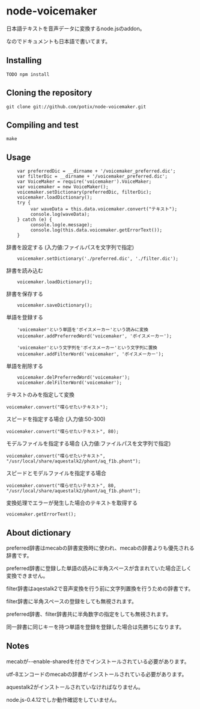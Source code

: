 # node-voicemaker

日本語テキストを音声データに変換するnode.jsのaddon。

なのでドキュメントも日本語で書いてます。

## Installing 

	TODO npm install


## Cloning the repository

	git clone git://github.com/potix/node-voicemaker.git

## Compiling and test

	make 

## Usage
        var preferredDic = __dirname + '/voicemaker_preferred.dic';
        var filterDic = __dirname + '/voicemaker_preferred.dic';
        var VoiceMaker = require('voicemaker').VoiceMaker;
        var voicemaker = new VoiceMaker();
        voicemaker.setDictionary(preferredDic, filterDic);
        voicemaker.loadDictionary();
        try { 
             var waveData = this.data.voicemaker.convert("テキスト");
             console.log(waveData);
        } catch (e) {
             console.log(e.message);
             console.log(this.data.voicemaker.getErrorText());
        }


辞書を設定する (入力値:ファイルパスを文字列で指定)

        voicemaker.setDictionary('./preferred.dic', './filter.dic');

辞書を読み込む

        voicemaker.loadDictionary();

辞書を保存する

        voicemaker.saveDictionary();

単語を登録する
        
        'voicemaker'という単語を'ボイスメーカー'という読みに変換
        voicemaker.addPreferredWord('voicemaker', 'ボイスメーカー');
            
        'voicemaker'という文字列を'ボイスメーカー'という文字列に置換
        voicemaker.addFilterWord('voicemaker', 'ボイスメーカー');

単語を削除する

        voicemaker.delPreferredWord('voicemaker');
        voicemaker.delFilterWord('voicemaker');

テキストのみを指定して変換

	voicemaker.convert("喋らせたいテキスト");

スピードを指定する場合 (入力値:50-300)

	voicemaker.convert("喋らせたいテキスト", 80);

モデルファイルを指定する場合 (入力値:ファイルパスを文字列で指定)

	voicemaker.convert("喋らせたいテキスト", "/usr/local/share/aquestalk2/phont/aq_f1b.phont");

スピードとモデルファイルを指定する場合

	voicemaker.convert("喋らせたいテキスト", 80, "/usr/local/share/aquestalk2/phont/aq_f1b.phont");

変換処理でエラーが発生した場合のテキストを取得する

	voicemaker.getErrorText();


## About dictionary

preferred辞書はmecabの辞書変換時に使われ、mecabの辞書よりも優先される辞書です。

preferred辞書に登録した単語の読みに半角スペースが含まれていた場合正しく変換できません。

filter辞書はaqestalk2で音声変換を行う前に文字列置換を行うための辞書です。

filter辞書に半角スペースの登録をしても無視されます。

preferred辞書、filter辞書共に半角数字の指定をしても無視されます。

同一辞書に同じキーを持つ単語を登録を登録した場合は先勝ちになります。

## Notes

mecabが--enable-sharedを付きでインストールされている必要があります。

utf-8エンコードのmecabの辞書がインストールされている必要があります。

aquestalk2がインストールされていなければなりません。

node.js-0.4.12でしか動作確認をしていません。


